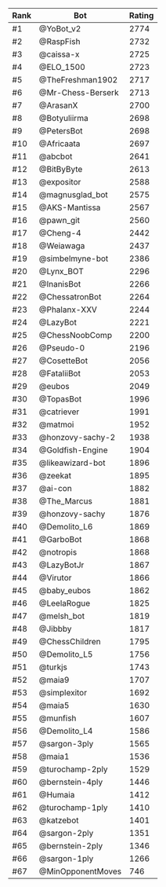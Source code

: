 Rank|Bot|Rating
---|---|---
#1|@YoBot_v2|2774
#2|@RaspFish|2732
#3|@caissa-x|2725
#4|@ELO_1500|2723
#5|@TheFreshman1902|2717
#6|@Mr-Chess-Berserk|2713
#7|@ArasanX|2700
#8|@Botyuliirma|2698
#9|@PetersBot|2698
#10|@Africaata|2697
#11|@abcbot|2641
#12|@BitByByte|2613
#13|@expositor|2588
#14|@magnusglad_bot|2575
#15|@AKS-Mantissa|2567
#16|@pawn_git|2560
#17|@Cheng-4|2442
#18|@Weiawaga|2437
#19|@simbelmyne-bot|2386
#20|@Lynx_BOT|2296
#21|@InanisBot|2266
#22|@ChessatronBot|2264
#23|@Phalanx-XXV|2244
#24|@LazyBot|2221
#25|@ChessNoobComp|2200
#26|@Pseudo-0|2196
#27|@CosetteBot|2056
#28|@FataliiBot|2053
#29|@eubos|2049
#30|@TopasBot|1996
#31|@catriever|1991
#32|@matmoi|1952
#33|@honzovy-sachy-2|1938
#34|@Goldfish-Engine|1904
#35|@likeawizard-bot|1896
#36|@zeekat|1895
#37|@ai-con|1882
#38|@The_Marcus|1881
#39|@honzovy-sachy|1876
#40|@Demolito_L6|1869
#41|@GarboBot|1868
#42|@notropis|1868
#43|@LazyBotJr|1867
#44|@Virutor|1866
#45|@baby_eubos|1862
#46|@LeelaRogue|1825
#47|@melsh_bot|1819
#48|@Jibbby|1817
#49|@ChessChildren|1795
#50|@Demolito_L5|1756
#51|@turkjs|1743
#52|@maia9|1707
#53|@simplexitor|1692
#54|@maia5|1630
#55|@munfish|1607
#56|@Demolito_L4|1586
#57|@sargon-3ply|1565
#58|@maia1|1536
#59|@turochamp-2ply|1529
#60|@bernstein-4ply|1446
#61|@Humaia|1412
#62|@turochamp-1ply|1410
#63|@katzebot|1401
#64|@sargon-2ply|1351
#65|@bernstein-2ply|1346
#66|@sargon-1ply|1266
#67|@MinOpponentMoves|746
